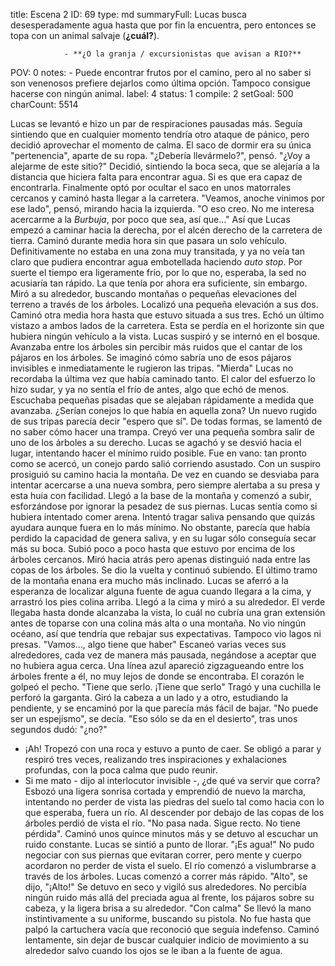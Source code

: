 title:          Escena 2
ID:             69
type:           md
summaryFull:    Lucas busca desesperadamente agua hasta que por fin la encuentra, pero entonces se topa con un animal salvaje (**¿cuál?**).
                
                - **¿O la granja / excursionistas que avisan a RIO?**
POV:            0
notes:          - Puede encontrar frutos por el camino, pero al no saber si son venenosos prefiere dejarlos como última opción. Tampoco consigue hacerse con ningún animal.
label:          4
status:         1
compile:        2
setGoal:        500
charCount:      5514


Lucas se levantó e hizo un par de respiraciones pausadas más. Seguía sintiendo que en cualquier momento tendría otro ataque de pánico, pero decidió aprovechar el momento de calma.
El saco de dormir era su única "pertenencia", aparte de su ropa.
"¿Debería llevármelo?", pensó. "¿Voy a alejarme de este sitio?"
Decidió, sintiendo la boca seca, que se alejaría a la distancia que hiciera falta para encontrar agua.
Si es que era capaz de encontrarla.
Finalmente optó por ocultar el saco en unos matorrales cercanos y caminó hasta llegar a la carretera.
"Veamos, anoche vinimos por ese lado", pensó, mirando hacia la izquierda. "O eso creo. No me interesa acercarme a la *Burbuja*, por poco que sea, así que..."
Así que Lucas empezó a caminar hacia la derecha, por el alcén derecho de la carretera de tierra.
Caminó durante media hora sin que pasara un solo vehículo. Definitivamente no estaba en una zona muy transitada, y ya no veía tan claro que pudiera encontrar agua embotellada haciendo *auto stop*.
Por suerte el tiempo era ligeramente frío, por lo que no, esperaba, la sed no acusiaría tan rápido. La que tenía por ahora era suficiente, sin embargo.
Miró a su alrededor, buscando montañas o pequeñas elevaciones del terreno a través de los árboles. Localizó una pequeña elevación a sus dos. Caminó otra media hora hasta que estuvo situada a sus tres.
Echó un último vistazo a ambos lados de la carretera. Esta se perdía en el horizonte sin que hubiera ningún vehículo a la vista. Lucas suspiró y se internó en el bosque.
Avanzaba entre los árboles sin percibir más ruidos que el cantar de los pájaros en los árboles. Se imaginó cómo sabría uno de esos pájaros invisibles e inmediatamente le rugieron las tripas.
"Mierda"
Lucas no recordaba la última vez que había caminado tanto. El calor del esfuerzo lo hizo sudar, y ya no sentía el frío de antes, algo que echó de menos.
Escuchaba pequeñas pisadas que se alejaban rápidamente a medida que avanzaba. ¿Serían conejos lo que había en aquella zona? Un nuevo rugido de sus tripas parecía decir "espero que sí". De todas formas, se lamentó de no saber cómo hacer una trampa.
Creyó ver una pequeña sombra salir de uno de los árboles a su derecho. Lucas se agachó y se desvió hacia el lugar, intentando hacer el mínimo ruido posible. Fue en vano: tan pronto como se acercó, un conejo pardo salió corriendo asustado.
Con un suspiro prosiguió su camino hacia la montaña. De vez en cuando se desviaba para intentar acercarse a una nueva sombra, pero siempre alertaba a su presa y esta huía con facilidad.
Llegó a la base de la montaña y comenzó a subir, esforzándose por ignorar la pesadez de sus piernas. Lucas sentía como si hubiera intentado comer arena. Intentó tragar saliva pensando que quizás ayudara aunque fuera en lo más mínimo. No obstante, parecía que había perdido la capacidad de genera saliva, y en su lugar sólo conseguía secar más su boca.
Subió poco a poco hasta que estuvo por encima de los árboles cercanos. Miró hacia atrás pero apenas distinguió nada entre las copas de los árboles. Se dio la vuelta y continuó subiendo.
El último tramo de la montaña enana era mucho más inclinado. Lucas se aferró a la esperanza de localizar alguna fuente de agua cuando llegara a la cima, y arrastró los pies colina arriba.
Llegó a la cima y miró a su alrededor.
El verde llegaba hasta donde alcanzaba la vista, lo cuál no cubría una gran extensión antes de toparse con una colina más alta o una montaña. No vio ningún océano, así que tendría que rebajar sus expectativas. Tampoco vio lagos ni presas.
"Vamos..., algo tiene que haber"
Escaneó varias veces sus alrededores, cada vez de manera más pausada, negándose a aceptar que no hubiera agua cerca.
Una línea azul apareció zigzagueando entre los árboles frente a él, no muy lejos de donde se encontraba.
El corazón le golpeó el pecho.
"Tiene que serlo. ¡Tiene que serlo"
Tragó y una cuchilla le perforó la garganta. Giró la cabeza a un lado y a otro, estudiando la pendiente, y se encaminó por la que parecía más fácil de bajar.
"No puede ser un espejismo", se decía. "Eso sólo se da en el desierto", tras unos segundos dudó: "¿no?"
- ¡Ah!
Tropezó con una roca y estuvo a punto de caer. 
Se obligó a parar y respiró tres veces, realizando tres inspiraciones y exhalaciones profundas, con la poca calma que pudo reunir.
- Si me mato - dijo al interlocutor invisible -, ¿de qué va servir que corra?
Esbozó una ligera sonrisa cortada y emprendió de nuevo la marcha, intentando no perder de vista las piedras del suelo tal como hacia con lo que esperaba, fuera un río.
Al descender por debajo de las copas de los árboles perdió de vista el río.
"No pasa nada. Sigue recto. No tiene pérdida".
Caminó unos quince minutos más y se detuvo al escuchar un ruido constante.
Lucas se sintió a punto de llorar.
"¡Es agua!"
No pudo negociar con sus piernas que evitaran correr, pero mente y cuerpo acordaron no perder de vista el suelo.
El río comenzó a vislumbrarse a través de los árboles. Lucas comenzó a correr más rápido.
"Alto", se dijo, "¡Alto!"
Se detuvo en seco y vigiló sus alrededores. No percibía ningún ruido más allá del preciada agua al frente, los pájaros sobre su cabeza, y la ligera brisa a su alrededor.
"Con calma"
Se llevó la mano instintivamente a su uniforme, buscando su pistola. No fue hasta que palpó la cartuchera vacía que reconoció que seguía indefenso.
Caminó lentamente, sin dejar de buscar cualquier indicio de movimiento a su alrededor salvo cuando los ojos se le iban a la fuente de agua.
